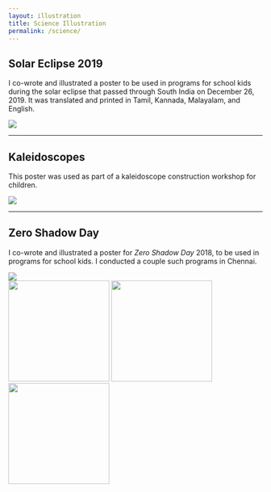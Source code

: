 ```yaml
---
layout: illustration
title: Science Illustration
permalink: /science/
---
```



## Solar Eclipse 2019

I co-wrote and illustrated a poster to be used in programs for school kids during the solar eclipse that passed through South India on December 26, 2019.  It was translated and printed in Tamil, Kannada, Malayalam, and English.

 <img src="../images/science/eclipse_poster.jpg" class="shrinkToFit">

<hr>


## Kaleidoscopes

This poster was used as part of a kaleidoscope construction workshop for children.

 <img src="../images/science/kaleidoscope.jpg" class="shrinkToFit">

<hr>



## Zero Shadow Day

I co-wrote and illustrated a poster for <i>Zero Shadow Day</i> 2018, to be used in programs for school kids.  I conducted a couple such programs in Chennai.

 <img src="../images/science/ZSD_poster.jpg" class="shrinkToFit">




<div class="pictures-container">
 <img src="../images/science/pudiyador_zsd.jpg" class="shrinkToFit" height="200">

 <img src="../images/science/pudiyador_measurement.jpg" class="shrinkToFit" height="200">

 <img src="../images/science/pudiyador_trace.jpg" class="shrinkToFit" height="200">
</div>


